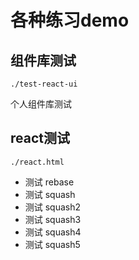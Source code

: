 # 各种练习demo

## 组件库测试

`./test-react-ui`

个人组件库测试

## react测试

`./react.html`









- 测试 rebase
- 测试 squash
- 测试 squash2
- 测试 squash3
- 测试 squash4
- 测试 squash5
